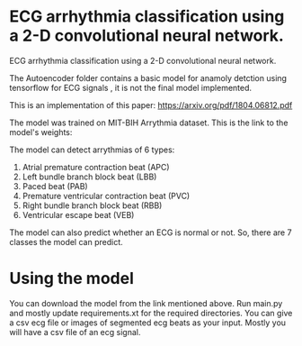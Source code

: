 # ECG arrhythmia classification using a 2-D convolutional neural network.

ECG arrhythmia classification using a 2-D convolutional neural network.

The Autoencoder folder contains a basic model for anamoly detction using tensorflow for ECG signals , it is not the final model implemented.

This is an implementation of this paper: https://arxiv.org/pdf/1804.06812.pdf

The model was trained on MIT-BIH Arrythmia dataset.
This is the link to the model's weights: 

The model can detect arrythmias of 6 types: 
1. Atrial premature contraction beat (APC)
2. Left bundle branch block beat (LBB)
3. Paced beat (PAB)
4. Premature ventricular contraction beat (PVC)
5. Right bundle branch block beat (RBB)
6. Ventricular escape beat (VEB)

The model can also predict whether an ECG is normal or not. So, there are 7 classes the model can predict.
# Using the model
You can download the model from the link mentioned above. Run main.py and mostly update requirements.xt for the required directories. You can give a csv ecg file or images of segmented ecg beats as your input. Mostly you will have a csv file of an ecg signal. 


